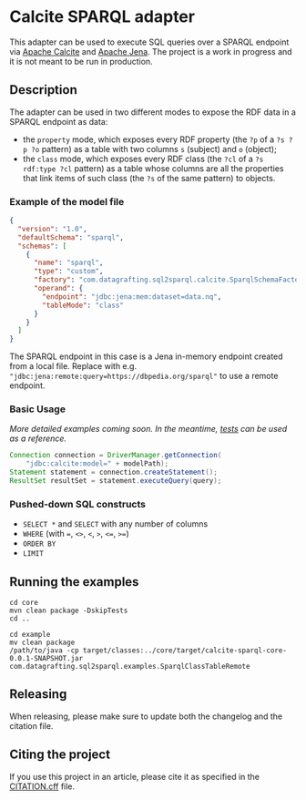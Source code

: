 # Calcite SPARQL adapter

This adapter can be used to execute SQL queries over a SPARQL endpoint via [Apache Calcite](https://calcite.apache.org/) and [Apache Jena](https://jena.apache.org/). The project is a work in progress and it is not meant to be run in production.

## Description

The adapter can be used in two different modes to expose the RDF data in a SPARQL endpoint as data:

- the `property` mode, which exposes every RDF property (the `?p` of a `?s ?p ?o` pattern) as a table with two columns `s` (subject) and `o` (object);
- the `class` mode, which exposes every RDF class (the `?cl` of a `?s rdf:type ?cl` pattern) as a table whose columns are all the properties that link items of such class (the `?s` of the same pattern) to objects. 

### Example of the model file

```json
{
  "version": "1.0",
  "defaultSchema": "sparql",
  "schemas": [
    {
      "name": "sparql",
      "type": "custom",
      "factory": "com.datagrafting.sql2sparql.calcite.SparqlSchemaFactory",
      "operand": {
        "endpoint": "jdbc:jena:mem:dataset=data.nq",
        "tableMode": "class"
      }
    }
  ]
}

```

The SPARQL endpoint in this case is a Jena in-memory endpoint created from a local file. Replace with e.g. `"jdbc:jena:remote:query=https://dbpedia.org/sparql"` to use a remote endpoint.

### Basic Usage

_More detailed examples coming soon. In the meantime, [tests](core/src/test/java/com/datagrafting/sql2sparql/sparql/SparqlClassTableTest.java) can be used as a reference._

```java
Connection connection = DriverManager.getConnection(
    "jdbc:calcite:model=" + modelPath);
Statement statement = connection.createStatement();
ResultSet resultSet = statement.executeQuery(query);
```

### Pushed-down SQL constructs

- `SELECT *` and `SELECT` with any number of columns
- `WHERE` (with `=`, `<>`, `<`, `>`, `<=`, `>=`)
- `ORDER BY`
- `LIMIT`

## Running the examples

```shell
cd core
mvn clean package -DskipTests
cd ..

cd example
mv clean package
/path/to/java -cp target/classes:../core/target/calcite-sparql-core-0.0.1-SNAPSHOT.jar com.datagrafting.sql2sparql.examples.SparqlClassTableRemote
```

## Releasing

When releasing, please make sure to update both the changelog and the citation file.

## Citing the project

If you use this project in an article, please cite it as specified in the [CITATION.cff](./CITATION.cff) file.
